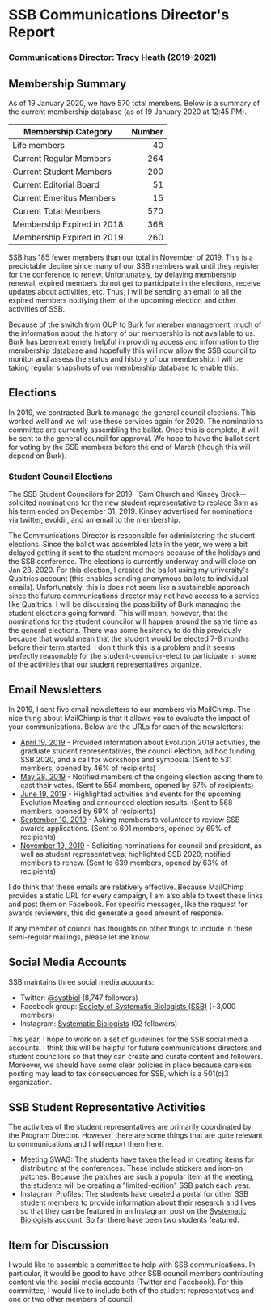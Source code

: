 # SSB Communications Director's Report

### Communications Director: Tracy Heath (2019-2021)

## Membership Summary

As of 19 January 2020, we have 570 total members.  Below is a summary of the current membership database (as of 19 January 2020 at 12:45 PM).

**Membership Category**|**Number**
-----|-----:
Life members|40
Current Regular Members|264
Current Student Members|200
Current Editorial Board|51
Current Emeritus Members|15
Current Total Members|570
Membership Expired in 2018|368
Membership Expired in 2019|260

SSB has 185 fewer members than our total in November of 2019. This is a predictable decline since many of our SSB members wait until they register for the conference to renew. Unfortunately, by delaying membership renewal, expired members do not get to participate in the elections, receive updates about activities, etc. Thus, I will be sending an email to all the expired members notifying them of the upcoming election and other activities of SSB. 

Because of the switch from OUP to Burk for member management, much of the information about the history of our membership is not available to us. Burk has been extremely helpful in providing access and information to the membership database and hopefully this will now allow the SSB council to monitor and assess the status and history of our membership. I will be taking regular snapshots of our membership database to enable this. 

## Elections

In 2019, we contracted Burk to manage the general council elections. This worked well and we will use these services again for 2020. The nominations committee are currently assembling the ballot. Once this is complete, it will be sent to the general council for approval. We hope to have the ballot sent for voting by the SSB members before the end of March (though this will depend on Burk). 

### Student Council Elections

The SSB Student Councilors for 2019--Sam Church and Kinsey Brock--solicited nominations for the new student representative to replace Sam as his term ended on December 31, 2019. Kinsey advertised for nominations via twitter, evoldir, and an email to the membership. 

The Communications Director is responsible for administering the student elections. Since the ballot was assembled late in the year, we were a bit delayed getting it sent to the student members because of the holidays and the SSB conference. The elections is currently underway and will close on Jan 23, 2020. For this election, I created the ballot using my university's Qualtrics account (this enables sending anonymous ballots to individual emails). Unfortunately, this is does not seem like a sustainable approach since the future communications director may not have access to a service like Qualtrics. I will be discussing the possibility of Burk managing the student elections going forward. This will mean, however, that the nominations for the student councilor will happen around the same time as the general elections. There was some hesitancy to do this previously because that would mean that the student would be elected 7-8 months before their term started. I don't think this is a problem and it seems perfectly reasonable for the student-councilor-elect to participate in some of the activities that our student representatives organize. 


## Email Newsletters

In 2019, I sent five email newsletters to our members via MailChimp. The nice thing about MailChimp is that it allows you to evaluate the impact of your communications. Below are the URLs for each of the newsletters:

- [April 19, 2019](https://mailchi.mp/03ee331ffac1/ssb-spring2019-newsletter) - Provided information about Evolution 2019 activities, the graduate student representatives, the council election, ad hoc funding, SSB 2020, and a call for workshops and symposia. (Sent to 531 members, opened by 46% of recipients) 
- [May 28, 2019](https://mailchi.mp/81d13dd9d9ef/ssb-2019-ballot-update) - Notified members of the ongoing election asking them to cast their votes. (Sent to 554 members, opened by 67% of recipients)
- [June 19, 2019](https://mailchi.mp/c31843613cb5/ssb-evol2019-update) - Highlighted activities and events for the upcoming Evolution Meeting and announced election results. (Sent to 568 members, opened by 69% of recipients)
- [September 10, 2019](https://mailchi.mp/8895e9b2252e/ssb-evol2019-update-2032025) - Asking members to volunteer to review SSB awards applications. (Sent to 601 members, opened by 69% of recipients)
- [November 19, 2019](https://mailchi.mp/855cfea0ad6c/ssb-fall2019-update) - Soliciting nominations for council and president, as well as student representatives; highlighted SSB 2020; notified members to renew. (Sent to 639 members, opened by 63% of recipients)

I do think that these emails are relatively effective. Because MailChimp provides a static URL for every campaign, I am also able to tweet these links and post them on Facebook. For specific messages, like the request for awards reviewers, this did generate a good amount of response. 

If any member of council has thoughts on other things to include in these semi-regular mailings, please let me know.


## Social Media Accounts

SSB maintains three social media accounts:

- Twitter: [@systbiol](https://twitter.com/systbiol) (8,747 followers)
- Facebook group: [Society of Systematic Biologists (SSB)](https://www.facebook.com/groups/SocietySystematicBiologists/) (~3,000 members)
- Instagram: [Systematic Biologists](https://www.instagram.com/systematicbiologists/) (92 followers)

This year, I hope to work on a set of guidelines for the SSB social media accounts. I think this will be helpful for future communications directors and student councilors so that they can create and curate content and followers. Moreover, we should have some clear policies in place because careless posting may lead to tax consequences for SSB, which is a 501(c)3 organization. 

## SSB Student Representative Activities

The activities of the student representatives are primarily coordinated by the Program Director. However, there are some things that are quite relevant to communications and I will report them here. 

- Meeting SWAG: The students have taken the lead in creating items for distributing at the conferences. These include stickers and iron-on patches. Because the patches are such a popular item at the meeting, the students will be creating a "limited-edition" SSB patch each year. 
- Instagram Profiles: The students have created a portal for other SSB student members to provide information about their research and lives so that they can be featured in an Instagram post on the [Systematic Biologists](https://www.instagram.com/systematicbiologists/) account. So far there have been two students featured.

## Item for Discussion

I would like to assemble a committee to help with SSB communications. In particular, it would be good to have other SSB council members contributing content via the social media accounts (Twitter and Facebook). For this committee, I would like to include both of the student representatives and one or two other members of council. 